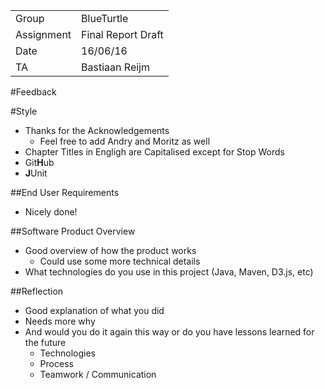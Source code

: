 |      |            |
|------|------------|
|Group | BlueTurtle |
|Assignment|Final Report Draft|
|Date|16/06/16|
|TA|Bastiaan Reijm|

#Feedback

#Style
* Thanks for the Acknowledgements
	* Feel free to add Andry and Moritz as well
* Chapter Titles in Engligh are Capitalised except for Stop Words
* Git**H**ub
* **J**Unit  

##End User Requirements
* Nicely done!

##Software Product Overview
* Good overview of how the product works
	* Could use some more technical details
* What technologies do you use in this project (Java, Maven, D3.js, etc)

##Reflection
* Good explanation of what you did
* Needs more why
* And would you do it again this way or do you have lessons learned for the future
	* Technologies
	* Process
	* Teamwork / Communication
